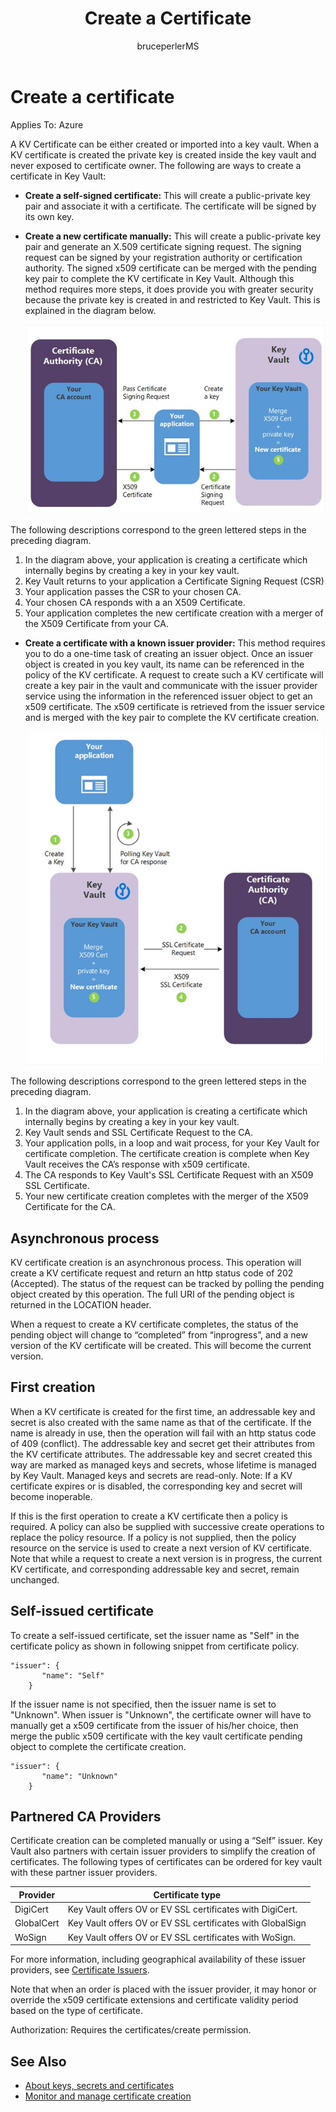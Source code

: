 ﻿---
title: "Create a Certificate"
ms.custom: ""
ms.date: "2016-09-28"
ms.prod: "azure"
ms.reviewer: ""
ms.service: "key-vault"
ms.suite: ""
ms.tgt_pltfrm: ""
ms.topic: "reference"
applies_to:
  - "Azure Key Vault"
ms.assetid: e17b4c9b-4ff3-472f-8c9d-d130eb443968
caps.latest.revision: 11
author: "bruceperlerMS"
ms.author: "bruceper"
manager: "mbaldwin"
---
# Create a certificate
Applies To: Azure  

 A KV Certificate can be either created or imported into a key vault. When a KV certificate is created the private key is created inside the key vault and never exposed to certificate owner. The following are ways to create a certificate in Key Vault:  

-   **Create a self-signed certificate:** This will create a public-private key pair and associate it with a certificate. The certificate will be signed by its own key.  

-    **Create a new certificate manually:** This will create a public-private key pair and generate an X.509 certificate signing request. The signing request can be signed by your registration authority or certification authority. The signed x509 certificate can be merged with the pending key pair to complete the KV certificate in Key Vault. Although this method requires more steps, it does provide you with greater security because the private key is created in and restricted to Key Vault. This is explained in the diagram below.  

     ![certificate authority 1](media/certificate-authority-1.jpg)  

The following descriptions correspond to the green lettered steps in the preceding diagram.

1. In the diagram above, your application is creating a certificate which internally begins by creating a key in your key vault.
2. Key Vault returns to your application a Certificate Signing Request (CSR)
3. Your application passes the CSR to your chosen CA.
4. Your chosen CA responds with a an X509 Certificate.
5. Your application completes the new certificate creation with a merger of the X509 Certificate from your CA.

-   **Create a certificate with a known issuer provider:** This method requires you to do a one-time task of creating an issuer object. Once an issuer object is created in you key vault, its name can be referenced in the policy of the KV certificate. A request to create such a KV certificate will create a key pair in the vault and communicate with the issuer provider service using the information in the referenced issuer object to get an x509 certificate. The x509 certificate is retrieved from the issuer service and is merged with the key pair to complete the KV certificate creation.  

     ![certificate authority 2](media/certificate-authority-2.png)  

The following descriptions correspond to the green lettered steps in the preceding diagram.

1. In the diagram above, your application is creating a certificate which internally begins by creating a key in your key vault.
2. Key Vault sends and SSL Certificate Request to the CA.
3. Your application polls, in a loop and wait process, for your Key Vault for certificate completion. The certificate creation is complete when Key Vault receives the CA’s response with x509 certificate.
4. The CA responds to Key Vault's SSL Certificate Request with an X509 SSL Certificate.
5. Your new certificate creation completes with the merger of the X509 Certificate for the CA.

## Asynchronous process
KV certificate creation is an asynchronous process. This operation will create a KV certificate request and return an http status code of 202 (Accepted). The status of the request can be tracked by polling the pending object created by this operation. The full URI of the pending object is returned in the LOCATION header.  

When a request to create a KV certificate completes, the status of the pending object will change to “completed” from “inprogress”, and a new version of the KV certificate will be created. This will become the current version.  

## First creation
 When a KV certificate is created for the first time, an addressable key and secret is also created with the same name as that of the certificate. If the name is already in use, then the operation will fail with an http status code of 409 (conflict).
 The addressable key and secret get their attributes from the KV certificate attributes. The addressable key and secret created this way are marked as managed keys and secrets, whose lifetime is managed by Key Vault. Managed keys and secrets are read-only. Note: If a KV certificate expires or is disabled, the corresponding key and secret will become inoperable.  

 If this is the first operation to create a KV certificate then a policy is required.  A policy can also be supplied with successive create operations to replace the policy resource. If a policy is not supplied, then the policy resource on the service is used to create a next version of KV certificate. Note that while a request to create a next version is in progress, the current KV certificate, and corresponding addressable key and secret, remain unchanged.  

## Self-issued certificate
 To create a self-issued certificate, set the issuer name as "Self" in the certificate policy as shown in following snippet from certificate policy.  

```  
"issuer": {  
       "name": "Self"  
    }  

```  

 If the issuer name is not specified, then the issuer name is set to "Unknown". When issuer is "Unknown", the certificate owner will have to manually get a x509 certificate from the issuer of his/her choice, then merge the public x509 certificate with the key vault certificate pending object to complete the certificate creation.

```  
"issuer": {  
       "name": "Unknown"  
    }  

```  

## Partnered CA Providers
Certificate creation can be completed manually or using a “Self” issuer. Key Vault also partners with certain issuer providers to simplify the creation of certificates. The following types of certificates can be ordered for key vault with these partner issuer providers.  

|Provider|Certificate type|  
|--------------|----------------------|  
|DigiCert|Key Vault offers OV or EV SSL certificates with DigiCert.|  
|GlobalCert|Key Vault offers OV or EV SSL certificates with GlobalSign|  
|WoSign|Key Vault offers OV or EV SSL certificates with WoSign.|  

 For more information, including geographical availability of these issuer providers, see [Certificate Issuers](certificate-issuers.md).

Note that when an order is placed with the issuer provider, it may honor or override the x509 certificate extensions and certificate validity period based on the type of certificate.  

 Authorization: Requires the certificates/create permission.

 ## See Also
 - [About keys, secrets and certificates](about-keys--secrets-and-certificates.md)
 - [Monitor and manage certificate creation](create-certificate-scenarios.md)
